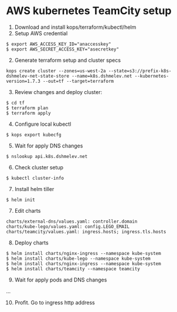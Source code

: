# AWS kubernetes TeamCity setup
1. Download and install kops/terraform/kubectl/helm
2. Setup AWS credential
```
$ export AWS_ACCESS_KEY_ID="anaccesskey"
$ export AWS_SECRET_ACCESS_KEY="asecretkey"
```
2. Generate terraform setup and cluster specs
```
kops create cluster --zones=us-west-2a --state=s3://prefix-k8s-dshmelev-net-state-store --name=k8s.dshmelev.net --kubernetes-version=1.7.3 --out=tf --target=terraform
```
3. Review changes and deploy cluster:
```
$ cd tf
$ terraform plan
$ terraform apply
```
4. Configure local kubectl
```
$ kops export kubecfg
```
5. Wait for apply DNS changes
```
$ nslookup api.k8s.dshmelev.net
```
6. Check cluster setup
```
$ kubectl cluster-info
```
7. Install helm tiller
```
$ helm init
```
7. Edit charts
```
charts/external-dns/values.yaml: controller.domain
charts/kube-lego/values.yaml: config.LEGO_EMAIL
charts/teamcity/values.yaml: ingress.hosts; ingress.tls.hosts
```
8. Deploy charts
```
$ helm install charts/nginx-ingress --namespace kube-system
$ helm install charts/kube-lego --namespace kube-system
$ helm install charts/nginx-ingress --namespace kube-system
$ helm install charts/teamcity --namespace teamcity
```
9. Wait for apply pods and DNS changes

...

10. Profit. Go to ingress http address
